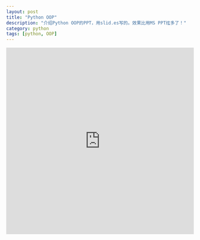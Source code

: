 ```yaml
---
layout: post
title: "Python OOP"
description: "介绍Python OOP的PPT，用slid.es写的。效果比用MS PPT炫多了！"
category: python
tags: [python, OOP]
---
```


<iframe src="http://slid.es/airekans/python-oop/embed" width="100%" height="500" scrolling="no" frameborder="0" webkitallowfullscreen="1" mozallowfullscreen="1" allowfullscreen="1"> </iframe>
